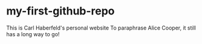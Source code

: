 # my-first-github-repo
This is Carl Haberfeld's personal website
To paraphrase Alice Cooper, it still has a long way to go!
